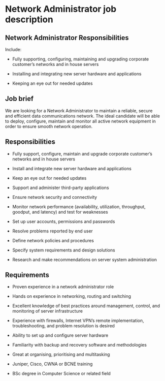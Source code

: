 # Network Administrator job description


## Network Administrator Responsibilities

Include:

* Fully supporting, configuring, maintaining and upgrading corporate customer’s networks and in house servers

* Installing and integrating new server hardware and applications

* Keeping an eye out for needed updates


## Job brief

We are looking for a Network Administrator to maintain a reliable, secure and efficient data communications network. The ideal candidate will be able to deploy, configure, maintain and monitor all active network equipment in order to ensure smooth network operation.


## Responsibilities

* Fully support, configure, maintain and upgrade corporate customer’s networks and in house servers

* Install and integrate new server hardware and applications

* Keep an eye out for needed updates

* Support and administer third-party applications

* Ensure network security and connectivity

* Monitor network performance (availability, utilization, throughput, goodput, and latency) and test for weaknesses

* Set up user accounts, permissions and passwords

* Resolve problems reported by end user

* Define network policies and procedures

* Specify system requirements and design solutions

* Research and make recommendations on server system administration


## Requirements

* Proven experience in a network administrator role

* Hands on experience in networking, routing and switching

* Excellent knowledge of best practices around management, control, and monitoring of server infrastructure

* Experience with firewalls, Internet VPN’s remote implementation, troubleshooting, and problem resolution is desired

* Ability to set up and configure server hardware

* Familiarity with backup and recovery software and methodologies

* Great at organising, prioritising and multitasking

* Juniper, Cisco, CWNA or BCNE training

* BSc degree in Computer Science or related field
